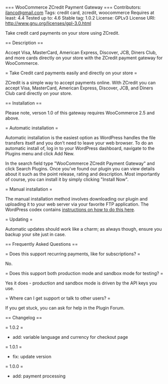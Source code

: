 === WooCommerce ZCredit Payment Gateway ===
Contributors: ilanco@gmail.com
Tags: credit card, zcredit, woocommerce
Requires at least: 4.4
Tested up to: 4.6
Stable tag: 1.0.2
License: GPLv3
License URI: http://www.gnu.org/licenses/gpl-3.0.html

Take credit card payments on your store using ZCredit.

== Description ==

Accept Visa, MasterCard, American Express, Discover, JCB, Diners Club, and more
cards directly on your store with the ZCredit payment gateway for WooCommerce.

= Take Credit card payments easily and directly on your store =

ZCredit is a simple way to accept payments online. With ZCredit you can accept
Visa, MasterCard, American Express, Discover, JCB, and Diners Club card directly on your store.

== Installation ==

Please note, verson 1.0 of this gateway requires WooCommerce 2.5 and above.

= Automatic installation =

Automatic installation is the easiest option as WordPress handles the file
transfers itself and you don’t need to leave your web browser. To
do an automatic install of, log in to your WordPress dashboard, navigate to the
Plugins menu and click Add New.

In the search field type "WooCommerce ZCredit Payment Gateway" and click
Search Plugins. Once you’ve found our plugin you can view details about it
such as the point release, rating and description. Most importantly of
course, you can install it by simply clicking "Install Now".

= Manual installation =

The manual installation method involves downloading our plugin and uploading
it to your web server via your favorite FTP application. The WordPress codex
contains [instructions on how to do this
here](http://codex.wordpress.org/Managing_Plugins#Manual_Plugin_Installation).

= Updating =

Automatic updates should work like a charm; as always though, ensure you
backup your site just in case.

== Frequently Asked Questions ==

= Does this support recurring payments, like for subscriptions? =

No.

= Does this support both production mode and sandbox mode for testing? =

Yes it does - production and sandbox mode is driven by the API keys you use.

= Where can I get support or talk to other users? =

If you get stuck, you can ask for help in the Plugin Forum.

== Changelog ==

= 1.0.2 =
* add: variable language and currency for checkout page

= 1.0.1 =
* fix: update version

= 1.0.0 =
* add: payment processing
